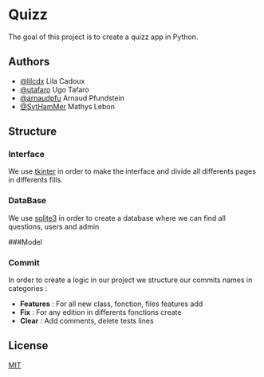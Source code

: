 
# Quizz

The goal of this project is to create a quizz app in Python.


## Authors

- [@lilcdx](https://github.com/lilcdx) Lila Cadoux
- [@utafaro](https://github.com/utafaro) Ugo Tafaro
- [@arnaudpfu](https://github.com/arnaudpfu) Arnaud Pfundstein
- [@SytHamMer](https://github.com/SytHamMer) Mathys Lebon

## Structure

### Interface
We use [tkinter](https://docs.python.org/fr/3/library/tk.html) in order to make the interface and divide all differents pages in differents fills.


### DataBase

We use [sqlite3](https://docs.python.org/3/library/sqlite3.html) in order to create a database where we can find all questions, users and admin

###Model

### Commit

In order to create a logic in our project we structure our commits names in categories :
 - **Features** : For all new class, fonction, files features add
 - **Fix** : For any edition in differents fonctions create
 - **Clear** : Add comments, delete tests lines 


## License

[MIT](https://choosealicense.com/licenses/mit/)
